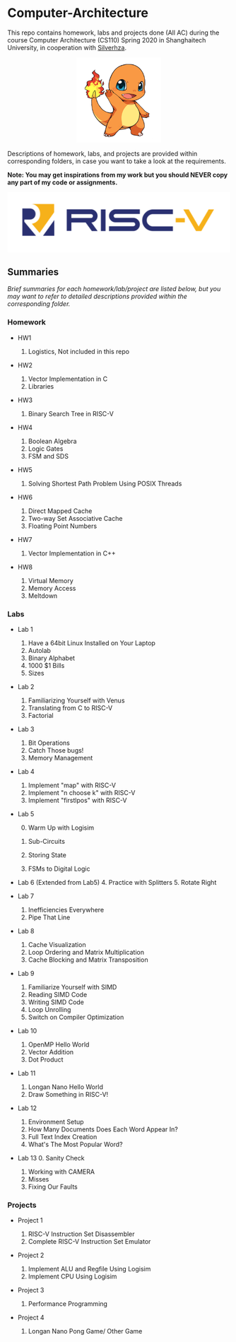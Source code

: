 # Computer-Architecture
This repo contains homework, labs and projects done (All AC) during the course Computer Architecture (CS110) Spring 2020 in Shanghaitech University, in cooperation with [Silverhza](https://github.com/Silverhza).

<div align=center><img src="README_img/dragon.png" style="zoom: 67%;" /></div>

Descriptions of homework, labs, and projects are provided within corresponding folders, in case you want to take a look at the requirements.

**Note: You may get inspirations from my work but you should NEVER copy any part of my code or assignments.**

<div align=center><img src="README_img/RISC-V-Logo.png" style="zoom:150%;" /></div>

## Summaries

*Brief summaries for each homework/lab/project are listed below, but you may want to refer to detailed descriptions provided within the corresponding folder.*

### Homework

- HW1
    1. Logistics, Not included in this repo

- HW2
    1. Vector Implementation in C
    2. Libraries

- HW3
    1. Binary Search Tree in RISC-V

- HW4
    1. Boolean Algebra
    2.  Logic Gates
    3.  FSM and SDS

- HW5
    1.  Solving Shortest Path Problem Using POSIX Threads

- HW6
    1. Direct Mapped Cache
    2. Two-way Set Associative Cache
    3. Floating Point Numbers

- HW7
    1. Vector Implementation in C++

- HW8
    1. Virtual Memory
    2. Memory Access
    3. Meltdown

### Labs

- Lab 1
    1. Have a 64bit Linux Installed on Your Laptop
    2. Autolab
    3. Binary Alphabet
    4. 1000 $1 Bills
    5. Sizes
- Lab 2
    1. Familiarizing Yourself with Venus
    2. Translating from C to RISC-V
    3. Factorial
- Lab 3
    1. Bit Operations
    2. Catch Those bugs!
    3. Memory Management

- Lab 4
    1. Implement "map" with RISC-V
    2. Implement "n choose k" with RISC-V
    3. Implement "firstlpos" with RISC-V

- Lab 5

    0. Warm Up with Logisim

    1. Sub-Circuits
    2. Storing State
    3. FSMs to Digital Logic

- Lab 6 (Extended from Lab5)
    4. Practice with Splitters
    5. Rotate Right

- Lab 7
    1. Inefficiencies Everywhere
    2. Pipe That Line

- Lab 8
    1. Cache Visualization
    2. Loop Ordering and Matrix Multiplication
    3. Cache Blocking and Matrix Transposition

- Lab 9
    1. Familiarize Yourself with SIMD
    2. Reading SIMD Code
    3. Writing SIMD Code
    4. Loop Unrolling
    5. Switch on Compiler Optimization

- Lab 10
    1. OpenMP Hello World
    2. Vector Addition
    3. Dot Product

- Lab 11
    1. Longan Nano Hello World
    2. Draw Something in RISC-V!

- Lab 12
    1. Environment Setup
    2. How Many Documents Does Each Word Appear In?
    3. Full Text Index Creation
    4. What's The Most Popular Word?

- Lab 13
    0. Sanity Check
    1. Working with CAMERA
    2. Misses
    3. Fixing Our Faults

### Projects

- Project 1
    1. RISC-V Instruction Set Disassembler
    2. Complete RISC-V Instruction Set Emulator

- Project 2
    1. Implement ALU and Regfile Using Logisim
    2. Implement CPU Using Logisim

- Project 3
    1. Performance Programming

- Project 4
    1. Longan Nano Pong Game/ Other Game
